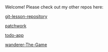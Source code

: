 Welcome! Please check out my other repos here:

[git-lesson-repository](https://github.com/L0riana/git-lesson-repository)

[patchwork](https://github.com/L0riana/patchwork)

[todo-app](https://github.com/L0riana/todo-app)

[wanderer-The-Game](https://github.com/L0riana/wanderer-java)

